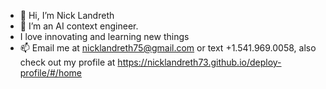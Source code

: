 - 👋 Hi, I’m Nick Landreth
- 🌱 I’m an AI context engineer.
- I love innovating and learning new things
- 📫 Email me at nicklandreth75@gmail.com or text +1.541.969.0058, also check out my profile at https://nicklandreth73.github.io/deploy-profile/#/home

<!---
nicklandreth73/nicklandreth73 is a ✨ special ✨ repository because its `README.md` (this file) appears on your GitHub profile.
You can click the Preview link to take a look at your changes.
--->
